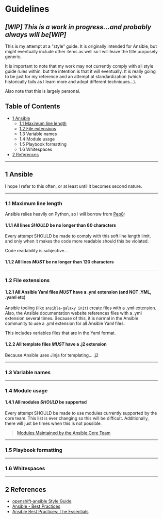 # Guidelines
## ***[WIP] This is a work in progress...and probably always will be[WIP]***
This is my attempt at a "style" guide.  It is originally intended for Ansible,
but might eventually include other items as well so I will leave the title
purposely generic.

It is important to note that my work may not currently comply with all style
guide rules within, but the intention is that it will eventually.  It is really
going to be just for my reference and an attempt at standardization (which
historically fails as I learn more and adopt different techniques...).

Also note that this is largely personal.

## Table of Contents
* [1 Ansible](#1)
  * [1.1 Maximum line length](#1.1)
  * [1.2 File extensions](#1.2)
  * 1.3 Variable names
  * 1.4 Module usage
  * 1.5 Playbook formatting
  * 1.6 Whitespaces
* [2 References](#2)
---
## <a name="1"></a>1 Ansible
I hope I refer to this often, or at least until it becomes second nature.

---

### <a name="1.1"></a>1.1 Maximum line length

Ansible relies heavily on Python, so I will borrow from [Pep8](https://www.python.org/dev/peps/pep-0008/#maximum-line-length):
#### 1.1.1 All lines *SHOULD* be no longer than 80 characters

Every attempt SHOULD be made to comply with this soft line length limit, and only when it makes the code more readable should this be violated.

Code readability is subjective...

#### 1.1.2 All lines *MUST* be no longer than 120 characters
---
### <a name="1.2"></a>1.2 File extensions

#### 1.2.1 All Ansible Yaml files *MUST* have a .yml extension (and NOT .YML, .yaml etc)
Ansible tooling (like `ansible-galaxy init`) create files with a .yml extension. Also, the Ansible documentation website references files with a .yml extension several times. Because of this, it is normal in the Ansible community to use a .yml extension for all Ansible Yaml files.

This includes variables files that are in the Yaml format.

#### 1.2.2 All template files *MUST* have a .j2 extension
Because Ansible uses Jinja for templating... .j2

---
### <a name="1.3"></a>1.3 Variable names

---
### <a name="1.4"></a>1.4 Module usage
#### 1.4.1 All modules *SHOULD* be supported
Every attempt SHOULD be made to use modules currently supported by the core team.  This list is ever changing so this will be difficult.  Additionally, there will just be times when this is not possible.

> [Modules Maintained by the Ansible Core Team](http://docs.ansible.com/ansible/latest/core_maintained.html)

---
### <a name="1.5"></a>1.5 Playbook formatting

---
### <a name="1.6"></a>1.6 Whitespaces

---
## <a name="2"></a>2 References
* [openshift-ansible Style Guide](https://github.com/openshift/openshift-ansible/blob/master/docs/style_guide.adoc)
* [Ansible - Best Practices](http://docs.ansible.com/ansible/latest/playbooks_best_practices.html)
* [Ansible Best Practices: The Essentials](https://www.ansible.com/blog/ansible-best-practices-essentials)

